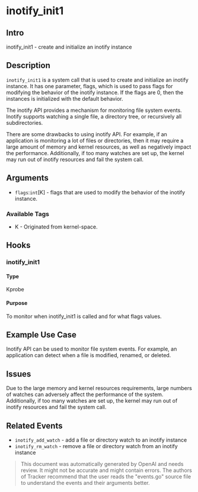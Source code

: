 
# inotify_init1

## Intro
inotify_init1 - create and initialize an inotify instance

## Description
`inotify_init1` is a system call that is used to create and initialize an inotify instance. It has one parameter, flags, which is used to pass flags for modifying the behavior of the inotify instance. If the flags are 0, then the instances is initialized with the default behavior.

The inotify API provides a mechanism for monitoring file system events. Inotify supports watching a single file, a directory tree, or recursively all subdirectories.

There are some drawbacks to using inotify API. For example, if an application is monitoring a lot of files or directories, then it may require a large amount of memory and kernel resources, as well as negatively impact the performance. Additionally, if too many watches are set up, the kernel may run out of inotify resources and fail the system call.

## Arguments
* `flags`:`int`[K] - flags that are used to modify the behavior of the inotify instance.

### Available Tags
* K - Originated from kernel-space.

## Hooks
### inotify_init1
#### Type
Kprobe
#### Purpose
To monitor when inotify_init1 is called and for what flags values.

## Example Use Case
Inotify API can be used to monitor file system events. For example, an application can detect when a file is modified, renamed, or deleted.

## Issues
Due to the large memory and kernel resources requirements, large numbers of watches can adversely affect the performance of the system. Additionally, if too many watches are set up, the kernel may run out of inotify resources and fail the system call.

## Related Events
* `inotify_add_watch` - add a file or directory watch to an inotify instance
* `inotify_rm_watch` - remove a file or directory watch from an inotify instance

> This document was automatically generated by OpenAI and needs review. It might
> not be accurate and might contain errors. The authors of Tracker recommend that
> the user reads the "events.go" source file to understand the events and their
> arguments better.
